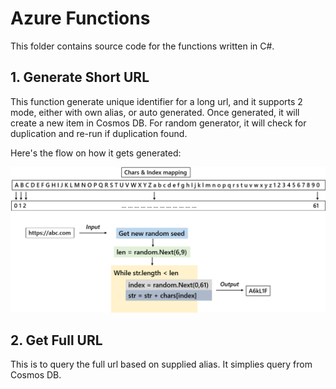 # Azure Functions
This folder contains source code for the functions written in C#.

## 1. Generate Short URL
This function generate unique identifier for a long url, and it supports 2 mode, either with own alias, or auto generated. Once generated, it will create a new item in Cosmos DB. For random generator, it will check for duplication and re-run if duplication found.

Here's the flow on how it gets generated:

![Diagram](../assets/flow.png)

## 2. Get Full URL
This is to query the full url based on supplied alias. It simplies query from Cosmos DB.